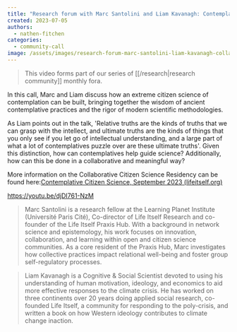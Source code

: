 ```yaml
---
title: "Research forum with Marc Santolini and Liam Kavanagh: Contemplative Citizen Science"
created: 2023-07-05
authors: 
  - nathen-fitchen
categories: 
  - community-call
image: /assets/images/research-forum-marc-santolini-liam-kavanagh-collaborative-citizen-science.jpg
---
```


>This video forms part of our series of [[/research|research community]] monthly fora.

In this call, Marc and Liam discuss  how an extreme citizen science of contemplation can be built, bringing together the wisdom of ancient contemplative practices and the rigor of modern scientific methodologies.

As Liam points out in the talk, 'Relative truths are the kinds of truths that we can grasp with the intellect, and ultimate truths are the kinds of things that you only see if you let go of intellectual understanding, and a large part of what a lot of contemplatives puzzle over are these ultimate truths'. Given this distinction, how can contemplatives help guide science? Additionally, how can this be done in a collaborative and meaningful way?

More information on the Collaborative Citizen Science Residency can be found here:[Contemplative Citizen Science, September 2023 (lifeitself.org)](https://lifeitself.org/programs/2023/contemplative-citizen-science) 

https://youtu.be/djDI761-NzM


>Marc Santolini is a research fellow at the Learning Planet Institute (Université Paris Cité), Co-director of Life Itself Research and co-founder of the Life Itself Praxis Hub. With a background in network science and epistemology, his work focuses on innovation, collaboration, and learning within open and citizen science communities. As a core resident of the Praxis Hub, Marc investigates how collective practices impact relational well-being and foster group self-regulatory processes. 

>Liam Kavanagh is a Cognitive & Social Scientist devoted to using his understanding of human motivation, ideology, and economics to aid more effective responses to the climate crisis. He has worked on three continents over 20 years doing applied social research, co-founded Life Itself, a community for responding to the poly-crisis, and written a book on how Western ideology contributes to climate change inaction.
